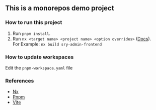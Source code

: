 ## This is a monorepos demo project

### How to run this project

1. Run `pnpm install`.
2. Run `nx <target name> <project name> <option overrides>` ([Docs](https://nx.dev/features/run-tasks)). <br>
   For Example: `nx build sry-admin-frontend`

### How to update workspaces

Edit the `pnpm-workspace.yaml` file

### References

- [Nx](https://nx.dev/getting-started/intro)
- [Pnpm](https://pnpm.io/)
- [Vite](https://vitejs.dev/guide/)